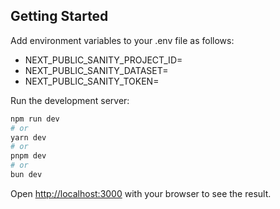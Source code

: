 ## Getting Started

Add environment variables to your .env file as follows:

<ul>
    <li>NEXT_PUBLIC_SANITY_PROJECT_ID=</li>
    <li>NEXT_PUBLIC_SANITY_DATASET=</li>
    <li>NEXT_PUBLIC_SANITY_TOKEN=</li>
</ul>

Run the development server:

```bash
npm run dev
# or
yarn dev
# or
pnpm dev
# or
bun dev
```

Open [http://localhost:3000](http://localhost:3000) with your browser to see the result.
